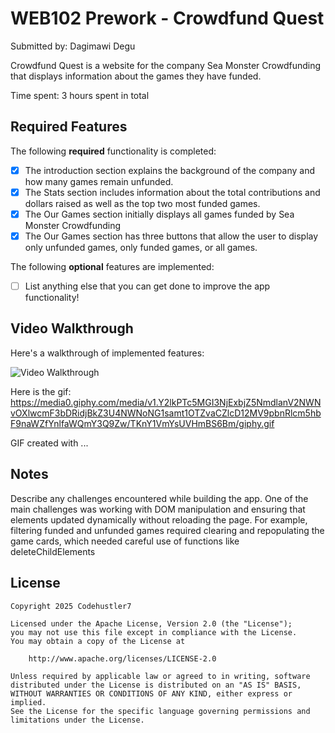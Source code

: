 # WEB102 Prework - Crowdfund Quest

Submitted by: Dagimawi Degu

Crowdfund Quest is a website for the company Sea Monster Crowdfunding that displays information about the games they have funded.

Time spent: 3 hours spent in total

## Required Features

The following **required** functionality is completed:

* [x] The introduction section explains the background of the company and how many games remain unfunded.
* [x] The Stats section includes information about the total contributions and dollars raised as well as the top two most funded games.
* [x] The Our Games section initially displays all games funded by Sea Monster Crowdfunding
* [x] The Our Games section has three buttons that allow the user to display only unfunded games, only funded games, or all games.

The following **optional** features are implemented:

* [ ] List anything else that you can get done to improve the app functionality!

## Video Walkthrough

Here's a walkthrough of implemented features:

<img src='https://media0.giphy.com/media/v1.Y2lkPTc5MGI3NjExbjZ5NmdlanV2NWNvOXlwcmF3bDRidjBkZ3U4NWNoNG1samt1OTZvaCZlcD12MV9pbnRlcm5hbF9naWZfYnlfaWQmY3Q9Zw/TKnY1VmYsUVHmBS6Bm/giphy.gif' title='Video Walkthrough' width='' alt='Video Walkthrough' />

Here is the gif: https://media0.giphy.com/media/v1.Y2lkPTc5MGI3NjExbjZ5NmdlanV2NWNvOXlwcmF3bDRidjBkZ3U4NWNoNG1samt1OTZvaCZlcD12MV9pbnRlcm5hbF9naWZfYnlfaWQmY3Q9Zw/TKnY1VmYsUVHmBS6Bm/giphy.gif

<!-- Replace this with whatever GIF tool you used! -->
GIF created with ...  
<!-- Recommended tools:
[Kap](https://getkap.co/) for macOS
[ScreenToGif](https://www.screentogif.com/) for Windows
[peek](https://github.com/phw/peek) for Linux. -->

## Notes

Describe any challenges encountered while building the app.
One of the main challenges was working with DOM manipulation and ensuring that elements updated dynamically without reloading the page. For example, filtering funded and unfunded games required clearing and repopulating the game cards, which needed careful use of functions like deleteChildElements
## License

    Copyright 2025 Codehustler7

    Licensed under the Apache License, Version 2.0 (the "License");
    you may not use this file except in compliance with the License.
    You may obtain a copy of the License at

        http://www.apache.org/licenses/LICENSE-2.0

    Unless required by applicable law or agreed to in writing, software
    distributed under the License is distributed on an "AS IS" BASIS,
    WITHOUT WARRANTIES OR CONDITIONS OF ANY KIND, either express or implied.
    See the License for the specific language governing permissions and
    limitations under the License.
